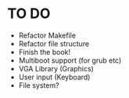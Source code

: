 # TO DO 
 - Refactor Makefile
 - Refactor file structure
 - Finish the book!
 - Multiboot support (for grub etc)
 - VGA Library (Graphics)
 - User input (Keyboard)
 - File system?
